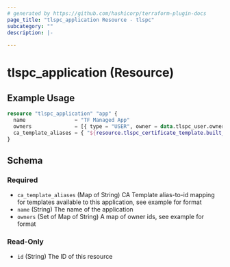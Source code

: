 ```yaml
---
# generated by https://github.com/hashicorp/terraform-plugin-docs
page_title: "tlspc_application Resource - tlspc"
subcategory: ""
description: |-
  
---
```


# tlspc_application (Resource)



## Example Usage

```terraform
resource "tlspc_application" "app" {
  name                = "TF Managed App"
  owners              = [{ type = "USER", owner = data.tlspc_user.owner.id }, { type = "TEAM", owner = resource.tlspc_team.team.id }]
  ca_template_aliases = { "${resource.tlspc_certificate_template.built_in.name}" = resource.tlspc_certificate_template.built_in.id }
}
```

<!-- schema generated by tfplugindocs -->
## Schema

### Required

- `ca_template_aliases` (Map of String) CA Template alias-to-id mapping for templates available to this application, see example for format
- `name` (String) The name of the application
- `owners` (Set of Map of String) A map of owner ids, see example for format

### Read-Only

- `id` (String) The ID of this resource

